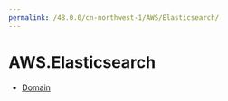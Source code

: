 ```yaml
---
permalink: /48.0.0/cn-northwest-1/AWS/Elasticsearch/
---
```


# AWS.Elasticsearch



* [Domain](Domain.md)